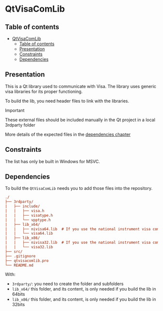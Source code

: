 <!--
SPDX-FileCopyrightText: 2024 Benoit Rolandeau <benoit.rolandeau@allcircuits.com>

SPDX-License-Identifier: LicenseRef-ALLCircuits-ACT-1.1
-->

# QtVisaComLib

## Table of contents

- [QtVisaComLib](#qtvisacomlib)
  - [Table of contents](#table-of-contents)
  - [Presentation](#presentation)
  - [Constraints](#constraints)
  - [Dependencies](#dependencies)

## Presentation

This is a Qt library used to communicate with Visa. The library uses generic visa libraries for its
proper functioning.

To build the lib, you need header files to link with the libraries.

> [!IMPORTANT]
> These external files should be included manually in the Qt project in a local 3rdparty folder

More details of the expected files in the [dependencies chapter](#dependencies)

## Constraints

The list has only be built in Windows for MSVC.

## Dependencies

To build the `QtVisaComLib` needs you to add those files into the repository.

```ini
./
├── 3rdparty/
|   ├── include/
|   |   ├── visa.h
|   |   ├── visatype.h
|   |   └── vpptype.h
|   ├── lib_x64/
|   |   ├── nivisa64.lib  # If you use the national instrument visa com lib
|   |   └── visa64.lib
|   ├── lib_x86/
|   |   ├── nivisa32.lib  # If you use the national instrument visa com lib
|   |   └── visa32.lib
├── src/
├── .gitignore
├── qtvisacomlib.pro
└── README.md
```

With:

- `3rdparty/`: you need to create the folder and subfolders
- `lib_x64/` this folder, and its content, is only needed if you build the lib in 64bits
- `lib_x86/` this folder, and its content, is only needed if you build the lib in 32bits

